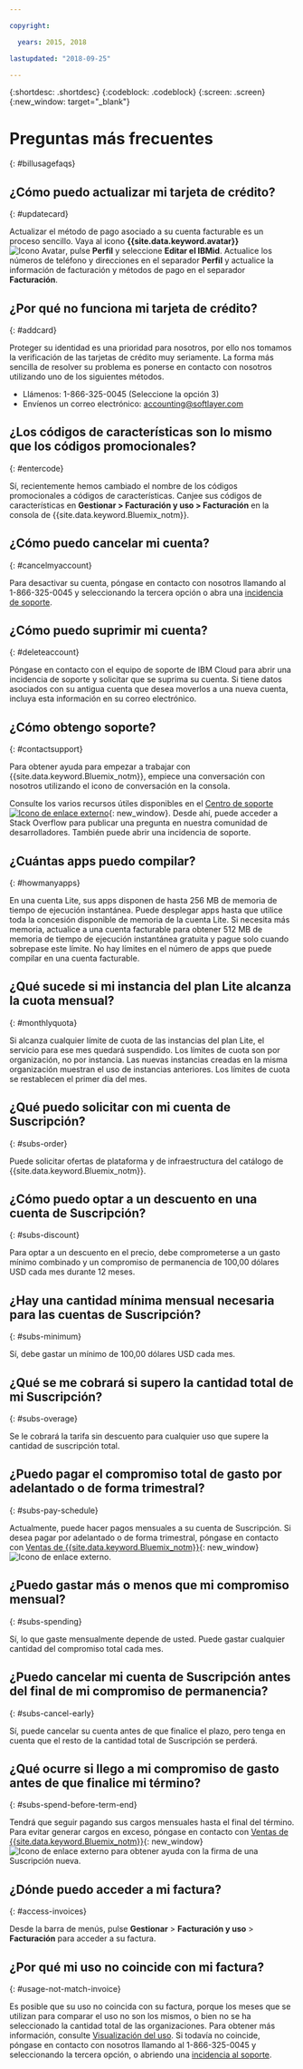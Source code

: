 ```yaml
---

copyright:

  years: 2015, 2018

lastupdated: "2018-09-25"

---
```


{:shortdesc: .shortdesc}
{:codeblock: .codeblock}
{:screen: .screen}
{:new_window: target="_blank"}

# Preguntas más frecuentes
{: #billusagefaqs} 

## ¿Cómo puedo actualizar mi tarjeta de crédito?
{: #updatecard}

Actualizar el método de pago asociado a su cuenta facturable es un proceso sencillo. Vaya al icono **{{site.data.keyword.avatar}}** ![Icono Avatar](../icons/i-avatar-icon.svg), pulse **Perfil** y seleccione **Editar el IBMid**. Actualice los números de teléfono y direcciones en el separador **Perfil** y actualice la información de facturación y métodos de pago en el separador **Facturación**. 

## ¿Por qué no funciona mi tarjeta de crédito?
{: #addcard}

Proteger su identidad es una prioridad para nosotros, por ello nos tomamos la verificación de las tarjetas de crédito muy seriamente. La forma más sencilla de resolver su problema es ponerse en contacto con nosotros utilizando uno de los siguientes métodos.  

   * Llámenos: 1-866-325-0045 (Seleccione la opción 3)
   * Envíenos un correo electrónico: accounting@softlayer.com

## ¿Los códigos de características son lo mismo que los códigos promocionales? 
{: #entercode}

Sí, recientemente hemos cambiado el nombre de los códigos promocionales a códigos de características. Canjee sus códigos de características en **Gestionar > Facturación y uso > Facturación** en la consola de {{site.data.keyword.Bluemix_notm}}. 

## ¿Cómo puedo cancelar mi cuenta?
{: #cancelmyaccount}

Para desactivar su cuenta, póngase en contacto con nosotros llamando al 1-866-325-0045 y seleccionando la tercera opción o abra una [incidencia de soporte](/docs/get-support/howtogetsupport.html#open-ticket). 

## ¿Cómo puedo suprimir mi cuenta?
{: #deleteaccount}

Póngase en contacto con el equipo de soporte de IBM Cloud para abrir una incidencia de soporte y solicitar que se suprima su cuenta. Si tiene datos asociados con su antigua cuenta que desea moverlos a una nueva cuenta, incluya esta información en su correo electrónico.

## ¿Cómo obtengo soporte?
{: #contactsupport}

Para obtener ayuda para empezar a trabajar con {{site.data.keyword.Bluemix_notm}}, empiece una conversación con nosotros utilizando el icono de conversación en la consola. 

Consulte los varios recursos útiles disponibles en el [Centro de soporte ![Icono de enlace externo](../icons/launch-glyph.svg)](https://console.bluemix.net/unifiedsupport/supportcenter){: new_window}. Desde ahí, puede acceder a Stack Overflow para publicar una pregunta en nuestra comunidad de desarrolladores. También puede abrir una incidencia de soporte.  

## ¿Cuántas apps puedo compilar?
{: #howmanyapps}

En una cuenta Lite, sus apps disponen de hasta 256 MB de memoria de tiempo de ejecución instantánea. Puede desplegar apps hasta que utilice toda la concesión disponible de memoria de la cuenta Lite. Si necesita más memoria, actualice a una cuenta facturable para obtener 512 MB de memoria de tiempo de ejecución instantánea gratuita y pague solo cuando sobrepase este límite. No hay límites en el número de apps que puede compilar en una cuenta facturable.

## ¿Qué sucede si mi instancia del plan Lite alcanza la cuota mensual?
{: #monthlyquota}

Si alcanza cualquier límite de cuota de las instancias del plan Lite, el servicio para ese mes quedará suspendido. Los límites de cuota son por organización, no por instancia. Las nuevas instancias creadas en la misma organización muestran el uso de instancias anteriores. Los límites de cuota se restablecen el primer día del mes.

## ¿Qué puedo solicitar con mi cuenta de Suscripción? 
{: #subs-order}

Puede solicitar ofertas de plataforma y de infraestructura del catálogo de {{site.data.keyword.Bluemix_notm}}.

## ¿Cómo puedo optar a un descuento en una cuenta de Suscripción? 
{: #subs-discount}

Para optar a un descuento en el precio, debe comprometerse a un gasto mínimo combinado y un compromiso de permanencia de 100,00 dólares USD cada mes durante 12 meses. 

## ¿Hay una cantidad mínima mensual necesaria para las cuentas de Suscripción? 
{: #subs-minimum}

Sí, debe gastar un mínimo de 100,00 dólares USD cada mes.

## ¿Qué se me cobrará si supero la cantidad total de mi Suscripción?
{: #subs-overage}

Se le cobrará la tarifa sin descuento para cualquier uso que supere la cantidad de suscripción total.

## ¿Puedo pagar el compromiso total de gasto por adelantado o de forma trimestral?
{: #subs-pay-schedule}

Actualmente, puede hacer pagos mensuales a su cuenta de Suscripción. Si desea pagar por adelantado o de forma trimestral, póngase en contacto con [Ventas de {{site.data.keyword.Bluemix_notm}}](https://www.ibm.com/cloud-computing/bluemix/contact-us){: new_window} ![Icono de enlace externo](../icons/launch-glyph.svg).

## ¿Puedo gastar más o menos que mi compromiso mensual?  
{: #subs-spending}

Sí, lo que gaste mensualmente depende de usted. Puede gastar cualquier cantidad del compromiso total cada mes. 

## ¿Puedo cancelar mi cuenta de Suscripción antes del final de mi compromiso de permanencia?  
{: #subs-cancel-early}

Sí, puede cancelar su cuenta antes de que finalice el plazo, pero tenga en cuenta que el resto de la cantidad total de Suscripción se perderá. 

## ¿Qué ocurre si llego a mi compromiso de gasto antes de que finalice mi término?  
{: #subs-spend-before-term-end}

Tendrá que seguir pagando sus cargos mensuales hasta el final del término. Para evitar generar cargos en exceso, póngase en contacto con [Ventas de {{site.data.keyword.Bluemix_notm}}](https://www.ibm.com/cloud-computing/bluemix/contact-us){: new_window} ![Icono de enlace externo](../icons/launch-glyph.svg) para obtener ayuda con la firma de una Suscripción nueva. 

## ¿Dónde puedo acceder a mi factura?
{: #access-invoices}

Desde la barra de menús, pulse **Gestionar** > **Facturación y uso** > **Facturación** para acceder a su factura.

## ¿Por qué mi uso no coincide con mi factura?
{: #usage-not-match-invoice}

Es posible que su uso no coincida con su factura, porque los meses que se utilizan para comparar el uso no son los mismos, o bien no se ha seleccionado la cantidad total de las organizaciones. Para obtener más información, consulte [Visualización del uso](/docs/billing-usage/viewing_usage.html#viewingusage). Si todavía no coincide, póngase en contacto con nosotros llamando al 1-866-325-0045 y seleccionando la tercera opción, o abriendo una [incidencia al soporte](/docs/get-support/howtogetsupport.html#open-ticket).















